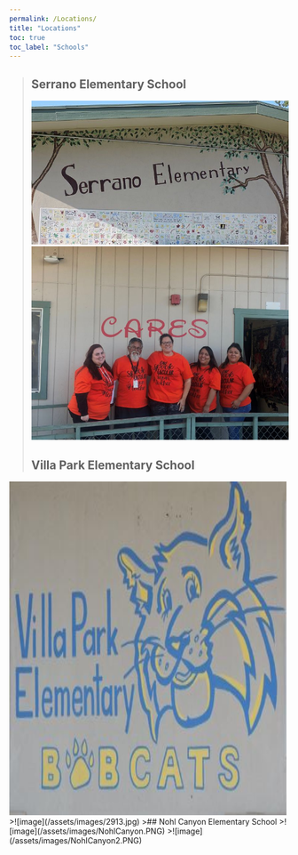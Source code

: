 ```yaml
---
permalink: /Locations/
title: "Locations"
toc: true
toc_label: "Schools"
---
```

>## Serrano Elementary School
>![image](/assets/images/serrano-elementary.jpg)
>![image](/assets/images/7289.jpg)
>## Villa Park Elementary School
<div>
  <img src="/assets/images/villa-park-elementary-bobcats.jpg" alt="VPE" width="500" height="600" markdown = "1">
</div>
>![image](/assets/images/2913.jpg)
>## Nohl Canyon Elementary School
>![image](/assets/images/NohlCanyon.PNG)
>![image](/assets/images/NohlCanyon2.PNG)

